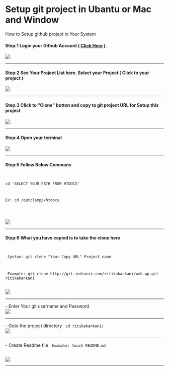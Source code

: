 # Setup git project in Ubantu or Mac and Window

How to Setup github project in Your System

<h4>Step:1 Login your Github Account ( <a href="http://git.indianic.com/users/sign_in">Click Here</a> ).</h4>

<img src="http://php71.indianic.com/ritikakankani/image/SigninGitLab.png" />

<hr>

<h4> Step:2 See Your Project List here. Select your Project ( Click to your project )</h4>

<img src="http://php71.indianic.com/ritikakankani/image/ProjectsDashboardGitLab.png" />

<hr>

<h4> Step:3 Click to "Clone" button and copy to git project URL for Setup this project</h4>

<img src="http://php71.indianic.com/ritikakankani/image/ritikakankaniwebwp.png" />

<hr>

<h4> Step:4 Open your terminal</h4>

<img src="http://php71.indianic.com/ritikakankani/image/terminal.png" />

<hr>

<h4> Step:5 Follow Below Commans</h4>
<code>
<p>cd 'SELECT YOUR PATH FROM HTDOCS' </p>
<p>Ex: cd /opt/lampp/htdocs </p>
<br>
</code>
<img src="http://php71.indianic.com/ritikakankani/image/terminal_1.png" />
<hr>
<h4> Step:6 What you have copied is to take the clone here </h4>
<code>
<p> Syntax: git clone "Your Copy URL" Project_name </p>
<p> Example: git clone http://git.indianic.com/ritikakankani/web-wp.git ritikakankani
  <br>
</code>
<img src="http://php71.indianic.com/ritikakankani/image/terminal_2.gif" />
<hr>
<span>- Enter Your git username and Password</span>
<br>
<img src="http://php71.indianic.com/ritikakankani/image/terminal_3.png" />
<hr>
<span>- Goto the project directory </span>
<code> cd ritikakankani/ </code>
<br>
<img src="http://php71.indianic.com/ritikakankani/image/terminal_4.png" />
<hr>
<span>- Create Readme file </span>
<code> Example: touch README.md </span>
<br>
<img src="http://php71.indianic.com/ritikakankani/image/terminal_5.png" />
<hr>

